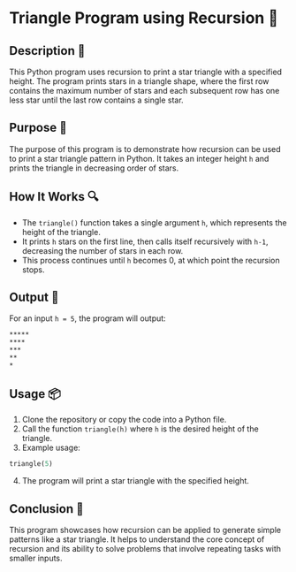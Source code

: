 # Triangle Program using Recursion 🌟

## Description 📝

This Python program uses recursion to print a star triangle with a specified height.
The program prints stars in a triangle shape, where the first row contains the maximum number of stars and each subsequent row has one less star until the last row contains a single star.

## Purpose 🎯

The purpose of this program is to demonstrate how recursion can be used to print a star triangle pattern in Python.
It takes an integer height `h` and prints the triangle in decreasing order of stars.

## How It Works 🔍

-   The `triangle()` function takes a single argument `h`, which represents the height of the triangle.
-   It prints `h` stars on the first line, then calls itself recursively with `h-1`, decreasing the number of stars in each row.
-   This process continues until `h` becomes 0, at which point the recursion stops.

## Output 📜

For an input `h = 5`, the program will output:

```
*****
****
***
**
*
```

## Usage 📦

1. Clone the repository or copy the code into a Python file.
2. Call the function `triangle(h)` where `h` is the desired height of the triangle.
3. Example usage:

```python
triangle(5)
```

4. The program will print a star triangle with the specified height.

## Conclusion 🚀

This program showcases how recursion can be applied to generate simple patterns like a star triangle.
It helps to understand the core concept of recursion and its ability to solve problems that involve repeating tasks with smaller inputs.
